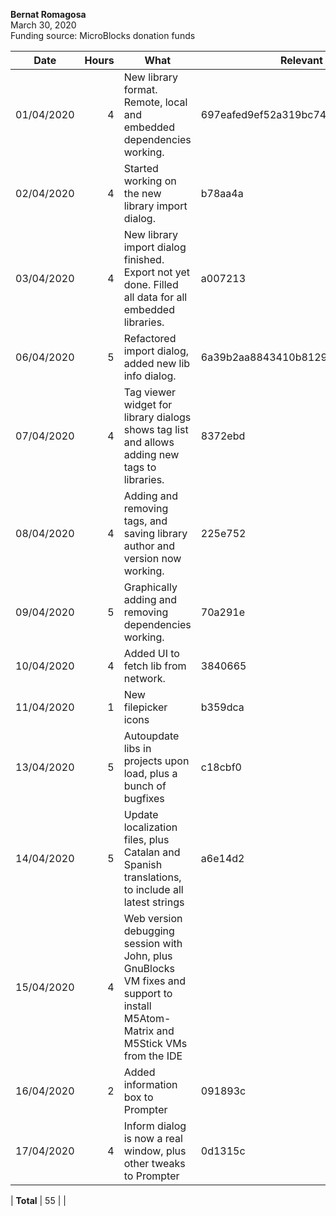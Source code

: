 **Bernat Romagosa**<br>
March 30, 2020<br>
Funding source: MicroBlocks donation funds

| Date       | Hours | What | Relevant Commits |
|------------|------:|------|-----|
| 01/04/2020 | 4 | New library format. Remote, local and embedded dependencies working. | 697eafed9ef52a319bc748d089c781a440815330
| 02/04/2020 | 4 | Started working on the new library import dialog. | b78aa4a
| 03/04/2020 | 4 | New library import dialog finished. Export not yet done. Filled all data for all embedded libraries. | a007213
| 06/04/2020 | 5 | Refactored import dialog, added new lib info dialog. | 6a39b2aa8843410b8129db3f0497662ac9567fb6
| 07/04/2020 | 4 | Tag viewer widget for library dialogs shows tag list and allows adding new tags to libraries. | 8372ebd
| 08/04/2020 | 4 | Adding and removing tags, and saving library author and version now working. | 225e752
| 09/04/2020 | 5 | Graphically adding and removing dependencies working. | 70a291e
| 10/04/2020 | 4 | Added UI to fetch lib from network. | 3840665
| 11/04/2020 | 1 | New filepicker icons | b359dca
| 13/04/2020 | 5 | Autoupdate libs in projects upon load, plus a bunch of bugfixes | c18cbf0
| 14/04/2020 | 5 | Update localization files, plus Catalan and Spanish translations, to include all latest strings | a6e14d2
| 15/04/2020 | 4 | Web version debugging session with John, plus GnuBlocks VM fixes and support to install M5Atom-Matrix and M5Stick VMs from the IDE |
| 16/04/2020 | 2 | Added information box to Prompter | 091893c
| 17/04/2020 | 4 | Inform dialog is now a real window, plus other tweaks to Prompter | 0d1315c

| **Total**  | 55 | |
